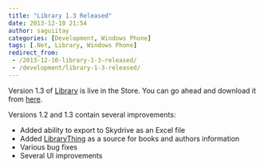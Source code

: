 ```yaml
---
title: "Library 1.3 Released"
date: 2013-12-10 21:54
author: saguiitay
categories: [Development, Windows Phone]
tags: [.Net, Library, Windows Phone]
redirect_from:
 - /2013-12-10-library-1-3-released/
 - /development/library-1-3-released/
---
```

Version 1.3 of [Library]({{site.url}}/windows-phone/library/) is live in the Store. You can go ahead and download it
from [here](http://www.windowsphone.com/s?appid=01f350f2-01d1-4210-a83b-9874b71e9496).

Versions 1.2 and 1.3 contain several improvements:

- Added ability to export to Skydrive as an Excel file
- Added [LibraryThing](http://www.librarything.com/) as a source for books and authors information
- Various bug fixes
- Several UI improvements


